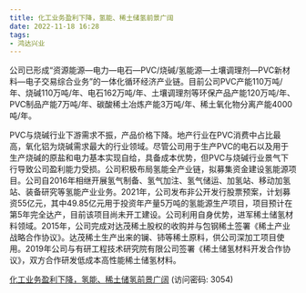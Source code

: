 ```yaml
---
title: 化工业务盈利下降，氢能、稀土储氢前景广阔
date: 2022-11-18 16:28
tags:
- 鸿达兴业
---
```

公司已形成“资源能源—电力—电石—PVC/烧碱/氢能源—土壤调理剂—PVC新材料—电子交易综合业务”的一体化循环经济产业链。目前公司PVC产能110万吨/年、烧碱110万吨/年、电石162万吨/年、土壤调理剂等环保产品产能120万吨/年、PVC制品产能7万吨/年、碳酸稀土冶炼产能3万吨/年、稀土氧化物分离产能4000吨/年。
<!-- more -->
PVC与烧碱行业下游需求不振，产品价格下降。地产行业在PVC消费中占比最高，氧化铝为烧碱需求最大的行业领域。尽管公司用于生产PVC的电石以及用于生产烧碱的原盐和电力基本实现自给，具备成本优势，但PVC与烧碱行业景气下行导致公司盈利能力受损。公司积极布局氢能全产业链，拟募集资金建设氢能源项目。公司自2016年相继开展氢气制备、氢气加注、氢气储运、加氢站、移动加氢站、装备研究等氢能产业业务。2021年，公司发布非公开发行股票预案，计划募资55亿元，其中49.85亿元用于投资年产量5万吨的氢能源生产项目，项目预计在第5年完全达产，目前该项目尚未开工建设。公司利用自身优势，进军稀土储氢材料领域。2015年，公司完成对达茂稀土股权的收购并与包钢稀土签署《稀土产业战略合作协议》。达茂稀土生产出来的镧、铈等稀土原料，供公司深加工项目使用。2019年公司与有研工程技术研究院有限公司签署《稀土储氢材料开发合作协议》，双方合作研发低成本高性能稀土储氢材料。

[化工业务盈利下降，氢能、稀土储氢前景广阔](https://url12.ctfile.com/f/3948612-727535103-f89224?p=3054)
(访问密码: 3054)